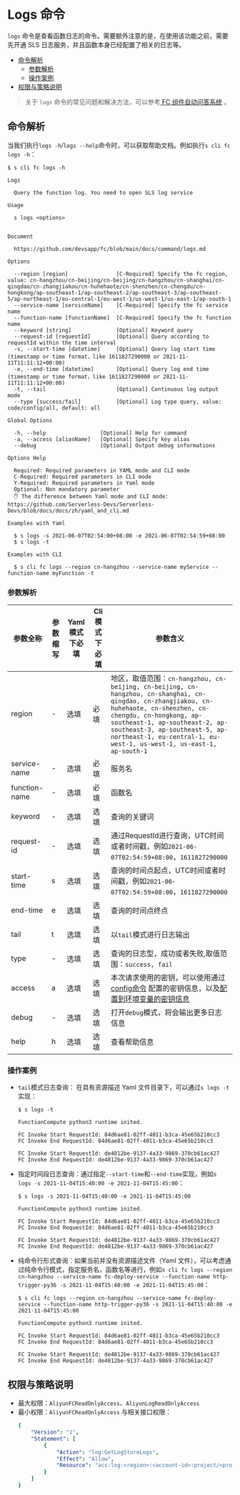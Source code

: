 # Logs 命令

`logs` 命令是查看函数日志的命令。需要额外注意的是，在使用该功能之前，需要先开通 SLS 日志服务，并且函数本身已经配置了相关的日志等。

- [命令解析](#命令解析)
    - [参数解析](#参数解析)
    - [操作案例](#操作案例)
- [权限与策略说明](#权限与策略说明)

> 关于 `logs` 命令的常见问题和解决方法，可以参考[ FC 组件自动问答系统](http://qa.devsapp.cn/fc?type=logs) 。

## 命令解析

当我们执行`logs -h`/`logs --help`命令时，可以获取帮助文档。例如执行`s cli fc logs -h`：

```shell script
$ s cli fc logs -h

Logs

  Query the function log. You need to open SLS log service 

Usage

  s logs <options>  


Document
  
  https://github.com/devsapp/fc/blob/main/docs/command/logs.md                

Options
               
  --region [region]               [C-Required] Specify the fc region, value: cn-hangzhou/cn-beijing/cn-beijing/cn-hangzhou/cn-shanghai/cn-qingdao/cn-zhangjiakou/cn-huhehaote/cn-shenzhen/cn-chengdu/cn-hongkong/ap-southeast-1/ap-southeast-2/ap-southeast-3/ap-southeast-5/ap-northeast-1/eu-central-1/eu-west-1/us-west-1/us-east-1/ap-south-1  
  --service-name [serviceName]    [C-Required] Specify the fc service name  
  --function-name [functionName]  [C-Required] Specify the fc function name                                          
  --keyword [string]              [Optional] Keyword query                                                                                                          
  --request-id [requestId]        [Optional] Query according to requestId within the time interval                                                            
  -s, --start-time [datetime]     [Optional] Query log start time (timestamp or time format，like 1611827290000 or 2021-11-11T11:11:12+00:00)                                                            
  -e, --end-time [datetime]       [Optional] Query log end time (timestamp or time format，like 1611827290000 or 2021-11-11T11:11:12+00:00)        
  -t, --tail                      [Optional] Continuous log output mode                                                    
  --type [success/fail]           [Optional] Log type query, value: code/config/all, default: all                                             

Global Options

  -h, --help                 [Optional] Help for command          
  -a, --access [aliasName]   [Optional] Specify key alias         
  --debug                    [Optional] Output debug informations        

Options Help

  Required: Required parameters in YAML mode and CLI mode
  C-Required: Required parameters in CLI mode
  Y-Required: Required parameters in Yaml mode
  Optional: Non mandatory parameter
  ✋ The difference between Yaml mode and CLI mode: https://github.com/Serverless-Devs/Serverless-Devs/blob/docs/docs/zh/yaml_and_cli.md

Examples with Yaml

  $ s logs -s 2021-06-07T02:54:00+08:00 -e 2021-06-07T02:54:59+08:00 
  $ s logs -t                                                        

Examples with CLI

  $ s cli fc logs --region cn-hangzhou --service-name myService --function-name myFunction -t
```

### 参数解析

| 参数全称 | 参数缩写 | Yaml模式下必填 | Cli模式下必填  | 参数含义 |
|-----|-----|-----|-----|-----|
| region | - | 选填 |必填 |地区，取值范围：`cn-hangzhou, cn-beijing, cn-beijing, cn-hangzhou, cn-shanghai, cn-qingdao, cn-zhangjiakou, cn-huhehaote, cn-shenzhen, cn-chengdu, cn-hongkong, ap-southeast-1, ap-southeast-2, ap-southeast-3, ap-southeast-5, ap-northeast-1, eu-central-1, eu-west-1, us-west-1, us-east-1, ap-south-1` |
| service-name | - | 选填 |必填 |服务名 |
| function-name | - | 选填 | 必填 |函数名 |
| keyword | - | 选填 | 选填 |查询的关键词 |
| request-id | - | 选填 | 选填 |通过RequestId进行查询，UTC时间或者时间戳，例如`2021-06-07T02:54:59+08:00`，`1611827290000` |
| start-time | s | 选填 | 选填 |查询的时间点起点，UTC时间或者时间戳，例如`2021-06-07T02:54:59+08:00`，`1611827290000` |
| end-time | e | 选填 | 选填 |查询的时间点终点 |
| tail | t | 选填 | 选填 |以`tail`模式进行日志输出 |
| type | - | 选填 | 选填 |查询的日志型，成功或者失败,取值范围：`success, fail` |
| access | a | 选填 | 选填 |本次请求使用的密钥，可以使用通过[config命令](https://github.com/Serverless-Devs/Serverless-Devs/tree/master/docs/zh/command/config.md#config-add-命令) 配置的密钥信息，以及[配置到环境变量的密钥信息](https://github.com/Serverless-Devs/Serverless-Devs/tree/master/docs/zh/command/config.md#通过环境变量配置密钥信息) |
| debug | - | 选填 | 选填 |打开`debug`模式，将会输出更多日志信息 |
| help | h | 选填 | 选填 |查看帮助信息 |

### 操作案例

- `tail`模式日志查询： 在具有资源描述 Yaml 文件目录下，可以通过`s logs -t`实现：
    ```shell script
    $ s logs -t    

    FunctionCompute python3 runtime inited.
    
    FC Invoke Start RequestId: 84d6ae81-02ff-4011-b3ca-45e65b210cc3
    FC Invoke End RequestId: 84d6ae81-02ff-4011-b3ca-45e65b210cc3
    
    FC Invoke Start RequestId: de4812be-9137-4a33-9869-370cb61ac427
    FC Invoke End RequestId: de4812be-9137-4a33-9869-370cb61ac427
    ```
- 指定时间段日志查询：通过指定`--start-time`和`--end-time`实现，例如`s logs -s 2021-11-04T15:40:00 -e 2021-11-04T15:45:00`：
    ```shell script
    $ s logs -s 2021-11-04T15:40:00 -e 2021-11-04T15:45:00   
    
    FunctionCompute python3 runtime inited.
    
    FC Invoke Start RequestId: 84d6ae81-02ff-4011-b3ca-45e65b210cc3
    FC Invoke End RequestId: 84d6ae81-02ff-4011-b3ca-45e65b210cc3
    
    FC Invoke Start RequestId: de4812be-9137-4a33-9869-370cb61ac427
    FC Invoke End RequestId: de4812be-9137-4a33-9869-370cb61ac427
    ```
- 纯命令行形式查询：如果当前并没有资源描述文件（Yaml 文件），可以考虑通过纯命令行模式，指定服务名，函数名等进行，例如`s cli fc logs --region cn-hangzhou --service-name fc-deploy-service --function-name http-trigger-py36 -s 2021-11-04T15:40:00 -e 2021-11-04T15:45:00`：
    ```shell script
    $ s cli fc logs --region cn-hangzhou --service-name fc-deploy-service --function-name http-trigger-py36 -s 2021-11-04T15:40:00 -e 2021-11-04T15:45:00
    
    FunctionCompute python3 runtime inited.
    
    FC Invoke Start RequestId: 84d6ae81-02ff-4011-b3ca-45e65b210cc3
    FC Invoke End RequestId: 84d6ae81-02ff-4011-b3ca-45e65b210cc3
    
    FC Invoke Start RequestId: de4812be-9137-4a33-9869-370cb61ac427
    FC Invoke End RequestId: de4812be-9137-4a33-9869-370cb61ac427
    ```

## 权限与策略说明

- 最大权限：`AliyunFCReadOnlyAccess`、`AliyunLogReadOnlyAccess`
- 最小权限：`AliyunFCReadOnlyAccess` 与相关接口权限：
    ```yaml
    {
        "Version": "1",
        "Statement": [
            {
                "Action": "log:GetLogStoreLogs",
                "Effect": "Allow",
                "Resource": "acs:log:<region>:<account-id>:project/<project>/logstore/<logstore>"
            }
        ]
    }
    ```
